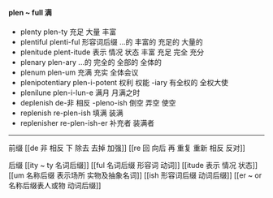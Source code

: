 #### plen ~ full 满

- plenty plen-ty 充足 大量 丰富
- plentiful plenti-ful 形容词后缀 ...的 丰富的 充足的 大量的
- plenitude plent-itude  表示 情况 状态 丰富 充足 完全 充分
- plenary plen-ary  ...的  完全的  全部的 全体的
- plenum plen-um 充满  充实  全体会议
- plenipotentiary plen-i-potent 权利 权能 -iary  有全权的   全权大使
- plenilune plen-i-lun-e 满月 月满之时
- deplenish de-非 相反 -pleno-ish 倒空 弄空 使空
- replenish re-plen-ish 填满 装满
- replenisher re-plen-ish-er 补充者  装满者

---
前缀
[[de   非 相反 下 除去 去掉 加强]]
[[re  回 向后  再 重复 重新 相反 反对]]

后缀
[[ity  ~ ty 名词后缀]]
[[ful  名词后缀  形容词  动词]]
[[itude  表示 情况 状态]]
[[um 名称后缀 表示场所 实物及抽象名词]]
[[ish 形容词后缀  动词后缀]]
[[er  ~ or 名称后缀表人或物 动词后缀]]